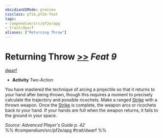 ```yaml
---
obsidianUIMode: preview
cssclass: pf2e,pf2e-feat
tags:
- compendium/src/pf2e/apg
- trait/dwarf
aliases: ["Returning Throw"]
---
```

# Returning Throw  [>>](/rules/core-rulebook/chapter-9-playing-the-game.md#Actions "Two-Action") *Feat 9*  
[dwarf](/rules/traits/dwarf.md)  

- **Activity** Two-Action

You have mastered the technique of arcing a projectile so that it returns to your hand after being thrown, though this requires a moment to precisely calculate the trajectory and possible ricochets. Make a ranged [Strike](/rules/actions/strike.md) with a thrown weapon. Once the [Strike](/rules/actions/strike.md) is complete, the weapon arcs or ricochets back to your hand. If your hands are full when the weapon returns, it falls to the ground in your space.

*Source: Advanced Player's Guide p. 42*  
%% #compendium/src/pf2e/apg #trait/dwarf %%